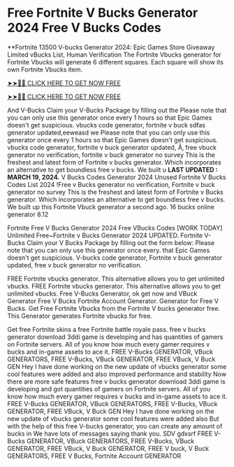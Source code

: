 # Free Fortnite V Bucks Generator 2024 Free V Bucks Codes
**Fortnite 13500 V-bucks Generator 2024: Epic Games Store Giveaway Limited vBucks List, Human Verification
The Fortnite Vbucks generator for Fortnite Vbucks will generate 6 different squares. Each square will show its own Fortnite Vbucks item.

[➤➤🔴📱 CLICK HERE TO GET NOW FREE](http://gg.gg/19g3k9)

[➤➤🔴📱 CLICK HERE TO GET NOW FREE](http://gg.gg/19g3k9)

And V-Bucks Claim your V-Bucks Package by filling out the Please note that you can only use this generator once every 1 hours so
that Epic Games doesn't get suspicious. vbucks code generator, fortnite v buck sdfas generator updated,eeweasd we Please note that you can only use this generator once every 1 hours so that
Epic Games doesn't get suspicious. vbucks code generator, fortnite v buck generator updated, Ã‚ free vbuck generator no verification, fortnite v buck
generator no survey This is the freshest and latest form of Fortnite v bucks generator. Which incorporates an alternative to get boundless free v bucks. We built u
**LAST UPDATED : MARCH 19, 2024.**
V Bucks Codes Generator 2024 Unused Fortnite V Bucks Codes List 2024
!Free v Bucks generator no verification, Fortnite v buck generator no survey This is the freshest and latest form of Fortnite v Bucks generator. Which incorporates an alternative to get boundless free v bucks. We built up this Fortnite Vbuck generator a second ago. 16 bucks online generator 8.12

Fortnite Free V Bucks Generator 2024 Free VBucks Codes [WORK TODAY] Unlimited Free~Fortnite v Bucks Generator 2024 UPDATED. Fortnite V-Bucks Claim your V Bucks Package by filling out the form below: Please note that you can only use this generator once every. that Epic Games doesn't get suspicious. V-bucks code generator, Fortnite v buck generator updated, free v buck generator no verification.

FREE Fortnite vbucks generator. This alternative allows you to get unlimited vbucks. FREE Fortnite vbucks generator. This alternative allows you to get unlimited vbucks. Free V-Bucks Generator, ok get now and VBuck Generator Free V Bucks Fortnite Account Generator. Generator for Free V Bucks. Get Free Fortnite Vbucks from the Fortnite V bucks generator free. This Generator generates Fortnite vbucks for free.

Get free Fortnite skins a free Fortnite battle royale pass. free v bucks generator download 3ddi game is developing and has quantities of gamers on Fortnite servers. All of you know how much every gamer requires v bucks and in-game assets to ace it. FREE V-Bucks GENERATOR, VBuck GENERATORS, FREE V-Bucks, VBuck GENERATOR, FREE VBuck, V Buck GEN Hey I have done working on the new update of vbucks generator some cool features were added and also improved performance and stability Now there are more safe features free v bucks generator download 3ddi game is developing and got quantities of gamers on Fortnite servers. All of you know how much every gamer requires v bucks and in-game assets to ace it. FREE V-Bucks GENERATOR, VBuck GENERATORS, FREE V-Bucks, VBuck GENERATOR, FREE VBuck, V Buck GEN Hey I have done working on the new update of vbucks generator some cool features were added also But with the help of this free V-bucks generator, you can create any amount of bucks in We have lots of messages saying thank you. SDV gdxsrf FREE V-Bucks GENERATOR, VBuck GENERATORS, FREE V-Bucks, VBuck GENERATOR, FREE VBuck, V Buck GENERATOR, FREE V buck, V Buck GENERATORS, FREE V Bucks, Fortnite Account GENERATOR

